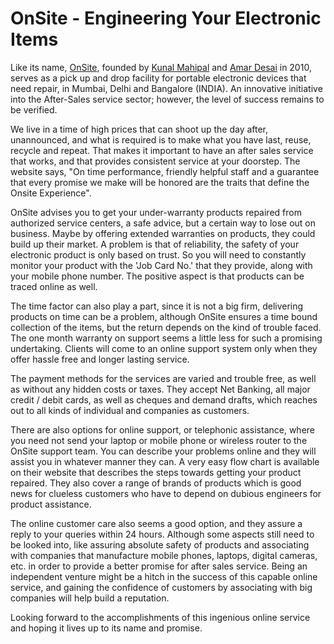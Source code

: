 # OnSite - Engineering Your Electronic Items

Like its name, <a href="http://www.onsite.co.in/">OnSite</a>, founded by <a href="http://twitter.com/kunalmahipal">Kunal Mahipal</a> and <a href="http://www.linkedin.com/pub/amar-desai/23/869/330">Amar Desai</a> in 2010, serves as a pick up and drop facility for portable electronic devices that need repair, in Mumbai, Delhi and Bangalore (INDIA). An innovative initiative into the After-Sales service sector; however, the level of success remains to be verified. 

We live in a time of high prices that can shoot up the day after, unannounced, and what is required is to make what you have last, reuse, recycle and repeat. That makes it important to have an after sales service that works, and that provides consistent service at your doorstep.  The website says, "On time performance, friendly helpful staff and a guarantee that every promise we make will be honored are the traits that define the Onsite Experience".

OnSite advises you to get your under-warranty products repaired from authorized service centers, a safe advice, but a certain way to lose out on business. Maybe by offering extended warranties on products, they could build up their market. A problem is that of reliability, the safety of your electronic product is only based on trust. So you will need to constantly monitor your product with the 'Job Card No.' that they provide, along with your mobile phone number. The positive aspect is that products can be traced online as well.

The time factor can also play a part, since it is not a big firm, delivering products on time can be a problem, although OnSite ensures a time bound collection of the items, but the return depends on the kind of trouble faced. The one month warranty on support seems a little less for such a promising undertaking. Clients will come to an online support system only when they offer hassle free and longer lasting service. 

The payment methods for the services are varied and trouble free, as well as without any hidden costs or taxes. They accept Net Banking, all major credit / debit cards, as well as cheques and demand drafts, which reaches out to all kinds of individual and companies as customers. 

There are also options for online support, or telephonic assistance, where you need not send your laptop or mobile phone or wireless router to the OnSite support team. You can describe your problems online and they will assist you in whatever manner they can. A very easy flow chart is available on their website that describes the steps towards getting your product repaired. They also cover a range of brands of products which is good news for clueless customers who have to depend on dubious engineers for product assistance. 

The online customer care also seems a good option, and they assure a reply to your queries within 24 hours. Although some aspects still need to be looked into, like assuring absolute safety of products and associating with companies that manufacture mobile phones, laptops, digital cameras, etc. in order to provide a better promise for after sales service. Being an independent venture might be a hitch in the success of this capable online service, and gaining the confidence of customers by associating with big companies will help build a reputation. 

Looking forward to the accomplishments of this ingenious online service and hoping it lives up to its name and promise.
